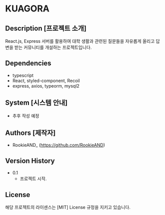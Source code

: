 # KUAGORA

## Description [프로젝트 소개]

React.js, Express 서버를 활용하여 대학 생활과 관련된 질문들을
자유롭게 올리고 답변을 받는 커뮤니티를 개설하는 프로젝트입니다.

## Dependencies

-   typescript
-   React, styled-component, Recoil
-   express, axios, typeorm, mysql2

## System [시스템 안내]

-   추후 작성 예정

## Authors [제작자]

-   RookieAND\_ (https://github.com/RookieAND)

## Version History

-   0.1
    -   프로젝트 시작.

## License

해당 프로젝트의 라이센스는 [MIT] License 규정을 지키고 있습니다.
